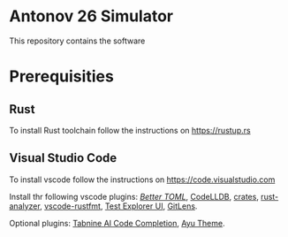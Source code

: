 # Antonov 26 Simulator
This repository contains the software

# Prerequisities
## Rust
To install Rust toolchain follow the instructions on https://rustup.rs

## Visual Studio Code
To install vscode follow the instructions on https://code.visualstudio.com

Install thr following vscode plugins: _[Better TOML](https://marketplace.visualstudio.com/items?itemName=bungcip.better-toml)_,
[CodeLLDB](https://marketplace.visualstudio.com/items?itemName=vadimcn.vscode-lldb),
[crates](https://marketplace.visualstudio.com/items?itemName=serayuzgur.crates),
[rust-analyzer](https://marketplace.visualstudio.com/items?itemName=matklad.rust-analyzer),
[vscode-rustfmt](https://marketplace.visualstudio.com/items?itemName=statiolake.vscode-rustfmt),
[Test Explorer UI](https://marketplace.visualstudio.com/items?itemName=hbenl.vscode-test-explorer),
[GitLens](https://marketplace.visualstudio.com/items?itemName=eamodio.gitlens).

Optional plugins: [Tabnine AI Code Completion](https://marketplace.visualstudio.com/items?itemName=TabNine.tabnine-vscode),
[Ayu Theme](https://marketplace.visualstudio.com/items?itemName=teabyii.ayu).